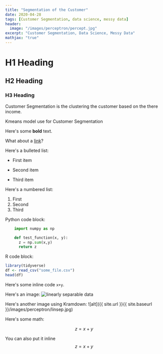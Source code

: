 ```yaml
---
title: "Segmentation of the Customer"
date: 2020-04-28
tags: [Customer Segmentation, data science, messy data]
header:
  image: "/images/perceptron/percept.jpg"
excerpt: "Customer Segmentation, Data Science, Messy Data"
mathjax: "true"
---
```


# H1 Heading

## H2 Heading

### H3 Heading

Customer Segmentation is the clustering the customer based on the there income.

Kmeans model use for Customer Segmentation

Here's some **bold** text.

What about a [link](https://github.com/dataoptimal)?

Here's a bulleted list:
* First item
+ Second item
- Third item

Here's a numbered list:
1. First
2. Second
3. Third

Python code block:
```python
    import numpy as np

    def test_function(x, y):
      z = np.sum(x,y)
      return z
```

R code block:
```r
library(tidyverse)
df <- read_csv("some_file.csv")
head(df)
```

Here's some inline code `x+y`.

Here's an image:
<img src="{{ site.url }}{{ site.baseurl }}/images/perceptron/linsep.jpg" alt="linearly separable data">

Here's another image using Kramdown:
![alt]({{ site.url }}{{ site.baseurl }}/images/perceptron/linsep.jpg)

Here's some math:

$$z=x+y$$

You can also put it inline $$z=x+y$$
